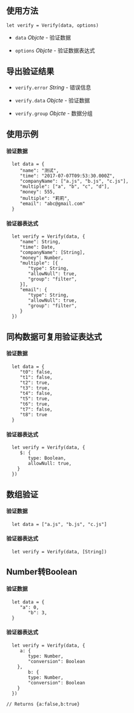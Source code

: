 ## 使用方法

    let verify = Verify(data, options)

*  `data` *Objcte* - 验证数据

*  `options` *Objcte* - 验证数据表达式

## 导出验证结果

*  `verify.error` *String* - 错误信息

*  `verify.data` *Objcte* - 验证数据

*  `verify.group` *Objcte* - 数据分组


## 使用示例

#### 验证数据

      let data = {
         "name": "测试",
         "time": "2017-07-07T09:53:30.000Z",
         "companyName": ["a.js", "b.js", "c.js"],
         "multiple": ["a", "b", "c", "d"],
         "money": 555,
         "multiple": "莉莉",
         "email": "abc@gmail.com"
      }

#### 验证器表达式

      let verify = Verify(data, {
         "name": String,
         "time": Date,
         "companyName": [String],
         "money": Number,
         "multiple": [{
            "type": String,
            "allowNull": true,
            "group": "filter",
         }],
         "email": {
            "type": String,
            "allowNull": true,
            "group": "filter",
         }
      })


## 同构数据可复用验证表达式

#### 验证数据

      let data = {
         "t0": false,
         "t1": false,
         "t2": true,
         "t3": true,
         "t4": false,
         "t5": true,
         "t6": true,
         "t7": false,
         "t8": true
      }

#### 验证器表达式

      let verify = Verify(data, {
         $: {
            type: Boolean,
            allowNull: true,
      	}
      })


## 数组验证

#### 验证数据

      let data = ["a.js", "b.js", "c.js"]

#### 验证器表达式

      let verify = Verify(data, [String])


## Number转Boolean

#### 验证数据

      let data = {
         "a": 0,
			"b": 3,
      }

#### 验证器表达式

      let verify = Verify(data, {
         a: {
            type: Number,
            "conversion": Boolean
      	},
			b: {
            type: Number,
            "conversion": Boolean
      	}
      })

	// Returns {a:false,b:true}